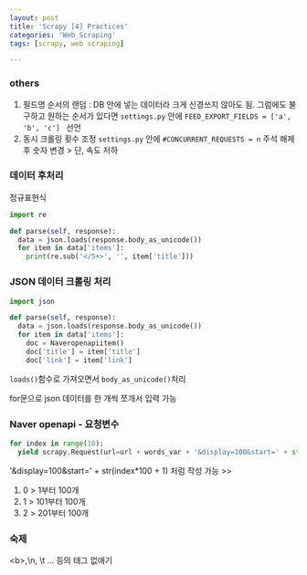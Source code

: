 ```yaml
---
layout: post
title: 'Scrapy [4] Practices'
categories: 'Web_Scraping'
tags: [scrapy, web scraping]

---
```


### others

1. 필드명 순서의 랜덤 : DB 안에 넣는 데이터라 크게 신경쓰지 않아도 됨. 그럼에도 불구하고 원하는 순서가 있다면 `settings.py` 안에 `FEED_EXPORT_FIELDS = ['a', 'b', 'c'] ` 선언
2. 동시 크롤링 횟수 조정 
    `settings.py` 안에 `#CONCURRENT_REQUESTS = n`  주석 해제 후 숫자 변경 > 단, 속도 저하 




### 데이터 후처리

정규표현식

```python
import re

def parse(self, response):
  data = json.loads(response.body_as_unicode())
  for item in data['items']:
    print(re.sub('</S+>', '', item['title']))
```



### JSON 데이터 크롤링 처리

```python
import json

def parse(self, response):
  data = json.loads(response.body_as_unicode())
  for item in data['items']:
    doc = Naveropenapiitem()
    doc['title'] = item['title']
    doc['link'] = item['link']
```

`loads()`함수로 가져오면서 `body_as_unicode()`처리

for문으로 json 데이터를 한 개씩 쪼개서 입력 가능



### Naver openapi - 요청변수

```python
for index in range(10):
  yield scrapy.Request(url=url + words_var + '&display=100&start=' + str(index*100 + 1), headers=header_var)
```

'&display=100&start=' + str(index*100 + 1)  처럼 작성 가능 >> 

1. 0 > 1부터 100개
2. 1 > 101부터 100개 
3. 2 > 201부터 100개





### 숙제

\<b>,\n, \t ... 등의 태그 없애기